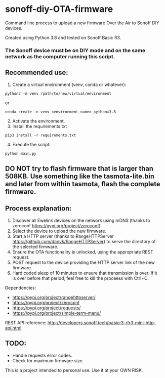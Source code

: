 # sonoff-diy-OTA-firmware
Command line process to upload a new firmware Over the Air to Sonoff DIY devices.

Created using Python 3.8 and tested on Sonoff Basic R3. 

### The Sonoff device must be on DIY mode and on the same network as the computer running this script.

## Recommended use:
1. Create a virtual environment (venv, conda or whatever): 
```
python3 -m venv /path/to/new/virtual/environment
```
or 
```
conda create -n venv <environment_name> python=3.8
```
2. Activate the environment.
3. Install the requirements.txt
```
pip3 install -r requirements.txt
```
4. Execute the script:
```
python main.py
```

## DO NOT try to flash firmware that is larger than 508KB. Use something like the tasmota-lite.bin and later from within tasmota, flash the complete firmware.

## Process explanation:
1. Discover all Ewelink devices on the network using mDNS (thanks to zeroconf https://pypi.org/project/zeroconf).
2. Select the device to upload the new firmware.
3. Start a HTTP server (thanks to RangeHTTPServer https://github.com/danvk/RangeHTTPServer) to serve the directory of the selected firmware.
4. Ensure the OTA functionality is unlocked, using the appropriate REST request.
5. POST request to the device providing the HTTP server link of the new firmware.
6. Hard coded sleep of 10 minutes to ensure that transmission is over. If it is over before that period, feel free to kill the proceess with Ctrl+C.

Dependencies: 
* https://pypi.org/project/rangehttpserver/
* https://pypi.org/project/zeroconf
* https://pypi.org/project/requests/
* https://pypi.org/project/simple-term-menu/

REST API reference:
http://developers.sonoff.tech/basicr3-rfr3-mini-http-api.html

## TODO: 
* Handle requests error codes.
* Check for maximum firmware size.

This is a project intended to personal use. Use it at your OWN RISK.
